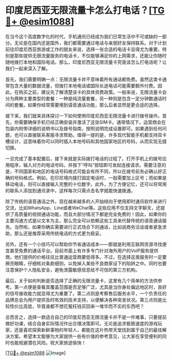 # 印度尼西亚无限流量卡怎么打电话？[[TG💪+ @esim1088](https://t.me/s/esim1088)]

在当今这个高度数字化的时代，手机通讯已经成为我们日常生活中不可或缺的一部分。无论是在国内还是国外，我们都需要通过电话与亲朋好友保持联系。对于计划前往印度尼西亚旅游或工作的朋友来说，选择一张合适的电话卡显得尤为重要。特别是那些提供无限流量服务的电话卡，不仅能够满足你的上网需求，还能让你随时随地拨打本地和国际电话。那么，印度尼西亚无限流量卡究竟该怎么打电话呢？让我们一起来深入了解。

首先，我们需要明确一点：无限流量卡并不意味着所有通话都免费。虽然这类卡通常包含大量的数据流量，但拨打本地电话或国际长途电话可能需要额外付费。因此，在购买之前，建议先了解清楚该卡的具体资费政策。一般来说，无限流量卡会分为两种主要类型的套餐：一种是纯流量套餐，另一种则是包含一定分钟数通话时间的套餐。如果你经常需要用到语音通话功能，那么后者显然是更合适的选择。

接下来，我们就来具体探讨一下如何使用印度尼西亚无限流量卡进行拨号操作。首先，你需要确保手机已经正确安装并激活了这张SIM卡。通常情况下，运营商会在包装内附带详细的说明书以及拨号指南，按照说明完成设置即可。如果遇到任何问题，也可以直接联系客服寻求帮助。值得一提的是，许多现代智能手机都支持双卡槽设计，这意味着你可以同时插入本地号码和其他国家地区的号码，从而实现无缝切换。

一旦完成了基本配置后，接下来就是实际拨打电话的过程了。打开手机上的拨号应用程序，输入对方的电话号码，并按下“呼叫”按钮即可发起连接请求。需要注意的是，不同国家和地区的电话号码格式可能会有所不同，所以在拨号前务必确认好正确的号码格式。例如，在印尼境内拨打固定电话时，一般需要加上区号；而如果是移动电话，则可以直接输入完整的十位数字。此外，为了方便记忆，还可以将常用的联系人添加到通讯录中，这样每次只需点击名字就能快速拨通。

除了传统的语音通话之外，现在越来越多的人开始倾向于使用即时通讯软件来进行交流，比如WhatsApp、Line或者WeChat等。这些应用不仅支持文字聊天，还提供了高质量的视频通话功能，而且大部分情况下都是完全免费的！因此，如果你的主要沟通方式是以文本为主，那么完全可以依赖这些工具来代替传统的语音通话服务。当然啦，如果你确实需要进行正式场合下的通话，比如说商务洽谈或者紧急求助，那么还是推荐采用传统电话的方式更为稳妥。

另外，还有一个小技巧可以帮助你节省通话成本——那就是利用互联网资源寻找便宜甚至免费的通话平台。目前市面上有许多专门针对海外用户的VoIP服务提供商，他们提供的价格往往比普通运营商要低得多。不过，在选择这类服务时一定要擦亮眼睛，仔细核对条款细则，以免掉入某些不良商家设下的陷阱之中。同时也要注意保护个人隐私安全，避免泄露敏感信息给不可信的第三方机构。

最后，关于如何判断是否选择了正确的无限流量卡，这里有几个简单的方法供参考。第一点便是查看其覆盖范围是否足够广泛，尤其是当你身处偏远地区时，良好的信号接收能力就显得尤为重要了。第二点则是考察售后服务水平，一个负责任的品牌总会为用户提供及时有效的技术支持，以便解决各种突发状况。第三点则是比较性价比高低，毕竟谁都不想花冤枉钱买回来一堆华而不实的东西吧？

总而言之，选择一款适合自己的印度尼西亚无限流量卡并不是一件难事，只要提前做好功课，结合自身实际情况作出合理决策即可。无论是追求极致速度的游戏玩家，还是喜欢探索新鲜事物的年轻人，都能在这片热带天堂找到属于自己的最佳解决方案。希望本文能够为大家提供一些有价值的参考意见，让大家在享受便利的同时也能规避潜在风险。祝大家旅途愉快！

[[TG💪+ @esim1088](https://t.me/s/esim1088) ![Image](https://i.postimg.cc/4NQfJmqS/Snipaste-2025-05-13-00-14-12.png)]